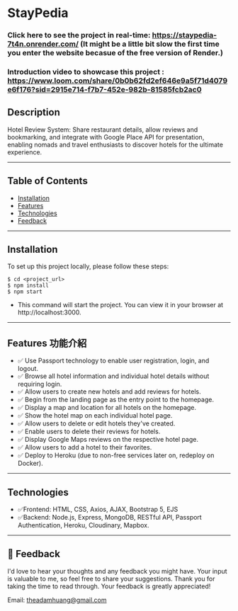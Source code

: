 # StayPedia 
### Click here to see the project in real-time: https://staypedia-7t4n.onrender.com/  (It might be a little bit slow the first time you enter the website becasue of the free version of Render.)
### Introduction video to showcase this project : https://www.loom.com/share/0b0b62fd2ef646e9a5f71d4079e6f176?sid=2915e714-f7b7-452e-982b-81585fcb2ac0



## Description
Hotel Review System: Share restaurant details, allow reviews and bookmarking, and integrate with Google Place API for presentation, enabling nomads and travel enthusiasts to discover hotels for the ultimate experience.


---
## Table of Contents

- [Installation](#installation)
- [Features](#Features)
- [Technologies](#Technologies)
- [Feedback](#Feedback)

---

## Installation 
To set up this project locally, please follow these steps:
```
$ cd <project_url>
$ npm install
$ npm start
```

* This command will start the project. You can view it in your browser at http://localhost:3000.

---

## Features 功能介紹

- ✅ Use Passport technology to enable user registration, login, and logout.
- ✅ Browse all hotel information and individual hotel details without requiring login.
- ✅ Allow users to create new hotels and add reviews for hotels.
- ✅ Begin from the landing page as the entry point to the homepage.
- ✅ Display a map and location for all hotels on the homepage.
- ✅ Show the hotel map on each individual hotel page.
- ✅ Allow users to delete or edit hotels they've created.
- ✅ Enable users to delete their reviews for hotels.
- ✅ Display Google Maps reviews on the respective hotel page.
- ✅ Allow users to add a hotel to their favorites.
- ✅ Deploy to Heroku (due to non-free services later on, redeploy on Docker).




---

## Technologies  

- ✅Frontend:  HTML, CSS, Axios, AJAX, Bootstrap 5, EJS
- ✅Backend: Node.js, Express, MongoDB, RESTful API, Passport Authentication, Heroku, Cloudinary, Mapbox. 

---
## 🩷 Feedback

I'd love to hear your thoughts and any feedback you might have. Your input is valuable to me, so feel free to share your suggestions. Thank you for taking the time to read through. Your feedback is greatly appreciated!  
  
Email: theadamhuang@gmail.com
